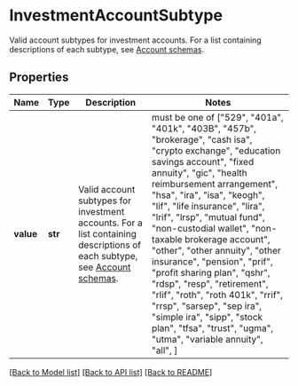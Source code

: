 # InvestmentAccountSubtype

Valid account subtypes for investment accounts. For a list containing descriptions of each subtype, see [Account schemas](https://plaid.com/docs/api/accounts/#StandaloneAccountType-investment).

## Properties
Name | Type | Description | Notes
------------ | ------------- | ------------- | -------------
**value** | **str** | Valid account subtypes for investment accounts. For a list containing descriptions of each subtype, see [Account schemas](https://plaid.com/docs/api/accounts/#StandaloneAccountType-investment). |  must be one of ["529", "401a", "401k", "403B", "457b", "brokerage", "cash isa", "crypto exchange", "education savings account", "fixed annuity", "gic", "health reimbursement arrangement", "hsa", "ira", "isa", "keogh", "lif", "life insurance", "lira", "lrif", "lrsp", "mutual fund", "non-custodial wallet", "non-taxable brokerage account", "other", "other annuity", "other insurance", "pension", "prif", "profit sharing plan", "qshr", "rdsp", "resp", "retirement", "rlif", "roth", "roth 401k", "rrif", "rrsp", "sarsep", "sep ira", "simple ira", "sipp", "stock plan", "tfsa", "trust", "ugma", "utma", "variable annuity", "all", ]

[[Back to Model list]](../README.md#documentation-for-models) [[Back to API list]](../README.md#documentation-for-api-endpoints) [[Back to README]](../README.md)


